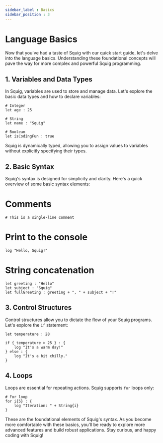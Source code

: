 ```yaml
---
sidebar_label : Basics
sidebar_position : 3
---
```

# Language Basics

Now that you've had a taste of Squig with our quick start guide, let's delve into the language basics. Understanding these foundational concepts will pave the way for more complex and powerful Squig programming.

## 1. Variables and Data Types

In Squig, variables are used to store and manage data. Let's explore the basic data types and how to declare variables:

```squig
# Integer
let age : 25

# String
let name : "Squig"

# Boolean
let isCodingFun : true

```

Squig is dynamically typed, allowing you to assign values to variables without explicitly specifying their types.

## 2. Basic Syntax

Squig's syntax is designed for simplicity and clarity. Here's a quick overview of some basic syntax elements:


# Comments
```squig
# This is a single-line comment
```

# Print to the console
```squig
log "Hello, Squig!"
```

# String concatenation
```squig
let greeting : "Hello"
let subject : "Squig"
let fullGreeting : greeting + ", " + subject + "!"
```

## 3. Control Structures

Control structures allow you to dictate the flow of your Squig programs. Let's explore the `if` statement:

```squig
let temperature : 28

if { temperature > 25 } : {
    log "It's a warm day!"
} else : {
    log "It's a bit chilly."
}
```

## 4. Loops

Loops are essential for repeating actions. Squig supports `for` loops only:

```squig
# For loop
for i{5} : {
    log "Iteration: " + String{i}
}
```

These are the foundational elements of Squig's syntax. As you become more comfortable with these basics, you'll be ready to explore more advanced features and build robust applications. Stay curious, and happy coding with Squig!
